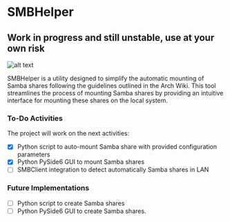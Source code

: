 # SMBHelper
## **Work in progress and still unstable, use at your own risk**


![alt text][logo]

[logo]: https://github.com/xndpxs/smbhelper/blob/main/smbhelper_gui.png "SMBHelper"


SMBHelper is a utility designed to simplify the automatic mounting of Samba shares following the guidelines outlined in the Arch Wiki. This tool streamlines the process of mounting Samba shares by providing an intuitive interface for mounting these shares on the local system.

### To-Do Activities
The project will work on the next activities:
- [x] Python script to auto-mount Samba share with provided configuration parameters
- [x] Python PySide6 GUI to mount Samba shares
- [ ] SMBClient integration to detect automatically Samba shares in LAN

### Future Implementations
- [ ] Python script to create Samba shares
- [ ] Python PySide6 GUI to create Samba shares.
